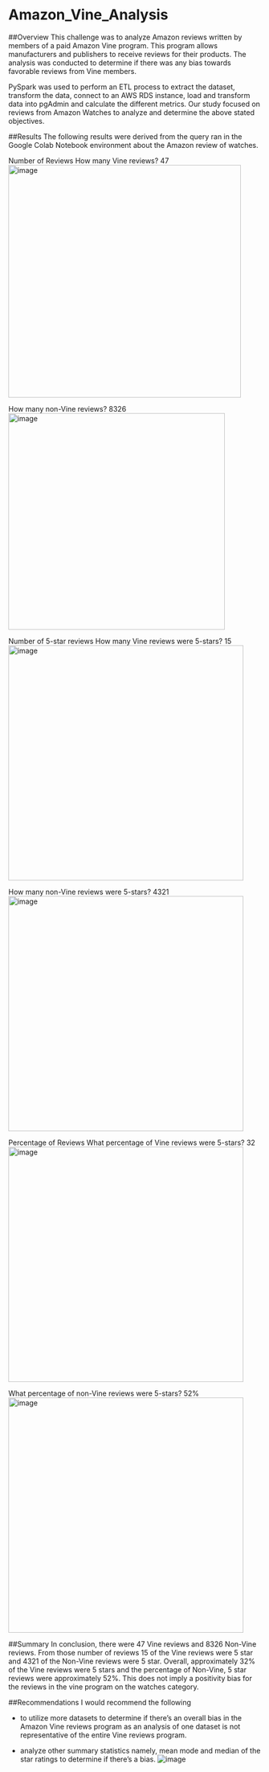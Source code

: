 # Amazon_Vine_Analysis

##Overview 
This challenge was to analyze Amazon reviews written by members of a paid Amazon Vine program. This program allows manufacturers and publishers to receive reviews for their products. The analysis was conducted to determine if there was any bias towards favorable reviews from Vine members. 

PySpark was used to perform an ETL process to extract the dataset, transform the data, connect to an AWS RDS instance, load and transform data into pgAdmin and calculate the different metrics. Our study focused on reviews from Amazon Watches to analyze and determine the above stated objectives. 

##Results 
The following results were derived from the query ran in the Google Colab Notebook environment about the Amazon review of watches.

Number of Reviews 
How many Vine reviews?    47
 <img width="463" alt="image" src="https://user-images.githubusercontent.com/109915684/202356603-cd28bde5-badf-48e7-bdc5-9a09d390c084.png">
 
How many non-Vine reviews? 8326
 <img width="431" alt="image" src="https://user-images.githubusercontent.com/109915684/202356570-1f06c309-685c-410e-8553-53505d8e98f0.png">

Number of 5-star reviews 
How many Vine reviews were 5-stars? 15
 <img width="468" alt="image" src="https://user-images.githubusercontent.com/109915684/202356449-568defa5-9b61-423d-b167-57bfd29fda07.png">

How many non-Vine reviews were 5-stars? 4321
 <img width="468" alt="image" src="https://user-images.githubusercontent.com/109915684/202356401-19bfd304-1a7b-4e06-81b2-a330ba33c96a.png">

Percentage of Reviews 
What percentage of Vine reviews were 5-stars? 32
 <img width="468" alt="image" src="https://user-images.githubusercontent.com/109915684/202356372-a9b778d8-6b16-4308-9dbe-a94668fc7b41.png">

What percentage of non-Vine reviews were 5-stars? 52%
 <img width="468" alt="image" src="https://user-images.githubusercontent.com/109915684/202356344-fcc69ba7-d544-4d04-ad27-be89f6e2d9f5.png">

##Summary
In conclusion, there were 47 Vine reviews and 8326 Non-Vine reviews. From those number of reviews 15 of the Vine reviews were 5 star and 4321 of the Non-Vine reviews were 5 star. Overall, approximately 32% of the Vine reviews were 5 stars and the percentage of Non-Vine, 5 star reviews were approximately 52%. This does not imply a positivity bias for the reviews in the vine program on the watches category. 

##Recommendations 
I would recommend the following
-	to utilize more datasets to determine if there’s an overall bias in the Amazon Vine reviews program as an analysis of one dataset is not representative of the entire Vine reviews program. 

-	analyze other summary statistics namely, mean mode and median of the star ratings to determine if there’s a bias. 
![image](https://user-images.githubusercontent.com/109915684/202356113-2f606d86-40a8-4b2a-8a41-8b9b26cabf7d.png)
